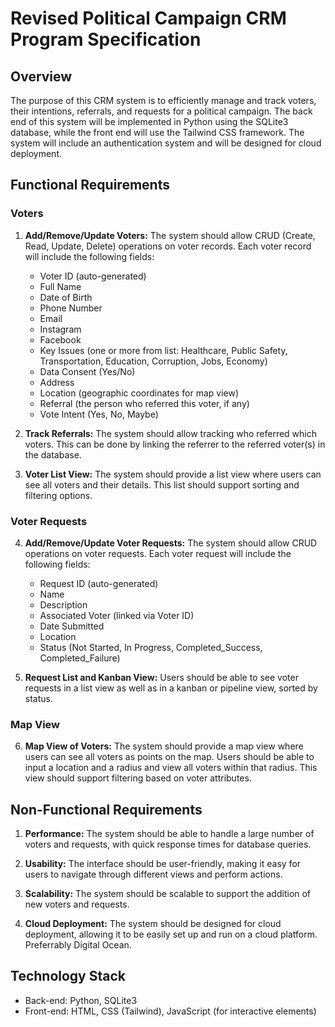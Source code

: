 # Revised Political Campaign CRM Program Specification

## Overview
The purpose of this CRM system is to efficiently manage and track voters, their intentions, referrals, and requests for a political campaign. The back end of this system will be implemented in Python using the SQLite3 database, while the front end will use the Tailwind CSS framework. The system will include an authentication system and will be designed for cloud deployment.

## Functional Requirements

### Voters

1. **Add/Remove/Update Voters:** The system should allow CRUD (Create, Read, Update, Delete) operations on voter records. Each voter record will include the following fields:
    - Voter ID (auto-generated)
    - Full Name
    - Date of Birth
    - Phone Number
    - Email
    - Instagram
    - Facebook
    - Key Issues (one or more from list: Healthcare, Public Safety, Transportation, Education, Corruption, Jobs, Economy)
    - Data Consent (Yes/No)
    - Address
    - Location (geographic coordinates for map view)
    - Referral (the person who referred this voter, if any)
    - Vote Intent (Yes, No, Maybe)

2. **Track Referrals:** The system should allow tracking who referred which voters. This can be done by linking the referrer to the referred voter(s) in the database.

3. **Voter List View:** The system should provide a list view where users can see all voters and their details. This list should support sorting and filtering options.

### Voter Requests

4. **Add/Remove/Update Voter Requests:** The system should allow CRUD operations on voter requests. Each voter request will include the following fields:
    - Request ID (auto-generated)
    - Name
    - Description
    - Associated Voter (linked via Voter ID)
    - Date Submitted
    - Location
    - Status (Not Started, In Progress, Completed_Success, Completed_Failure)

5. **Request List and Kanban View:** Users should be able to see voter requests in a list view as well as in a kanban or pipeline view, sorted by status.

### Map View

6. **Map View of Voters:** The system should provide a map view where users can see all voters as points on the map. Users should be able to input a location and a radius and view all voters within that radius. This view should support filtering based on voter attributes.
<!---
### Authentication System

7. **User Login and Authentication:** The system should have a secure login and authentication system for users.
-->
## Non-Functional Requirements

1. **Performance:** The system should be able to handle a large number of voters and requests, with quick response times for database queries.

2. **Usability:** The interface should be user-friendly, making it easy for users to navigate through different views and perform actions.

3. **Scalability:** The system should be scalable to support the addition of new voters and requests.

4. **Cloud Deployment:**  The system should be designed for cloud deployment, allowing it to be easily set up and run on a cloud platform. Preferrably Digital Ocean.

## Technology Stack

- Back-end: Python, SQLite3
- Front-end: HTML, CSS (Tailwind), JavaScript (for interactive elements)

